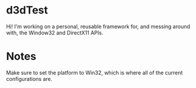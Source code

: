 # d3dTest
Hi! I'm working on a personal, reusable framework for, and messing around with, the Window32 and DirectX11 APIs.

# Notes
Make sure to set the platform to Win32, which is where all of the current configurations are.

